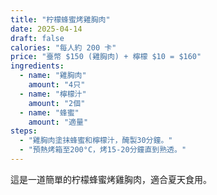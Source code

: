 ```yaml
---
title: "柠檬蜂蜜烤雞胸肉"
date: 2025-04-14
draft: false
calories: "每人約 200 卡"
price: "臺幣 $150 (雞胸肉) + 檸檬 $10 = $160"
ingredients:
  - name: "雞胸肉"
    amount: "4只"
  - name: "檸檬汁"
    amount: "2個"
  - name: "蜂蜜"
    amount: "適量"
steps:
  - "雞胸肉塗抹蜂蜜和檸檬汁，醃製30分鐘。"
  - "預熱烤箱至200°C，烤15-20分鐘直到熟透。"
---
```


這是一道簡單的柠檬蜂蜜烤雞胸肉，適合夏天食用。
